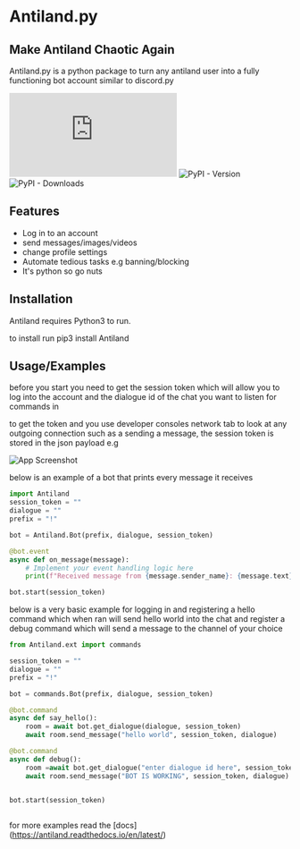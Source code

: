 # Antiland.py
## Make Antiland Chaotic Again


Antiland.py is a python package to turn any antiland user into a fully functioning
bot account similar to discord.py

![GitHub](https://img.shields.io/github/license/TheUnsocialEngineer/Anti.py) 
![PyPI - Version](https://img.shields.io/pypi/v/Antiland?labelColor=black&color=blue&link=https%3A%2F%2Fpypi.org%2Fproject%2FAntiland.py%2F)
![PyPI - Downloads](https://img.shields.io/pypi/dw/Antiland)






## Features

- Log in to an account
- send messages/images/videos 
- change profile settings
- Automate tedious tasks e.g banning/blocking
- It's python so go nuts



## Installation

Antiland requires Python3 to run.

to install run pip3 install Antiland

## Usage/Examples

before you start you need to get the session token which will allow you to log into the account and the dialogue id of the chat you want to listen for commands in

to get the token and you use developer consoles network tab to look at any outgoing connection such as a sending a message, the session token is stored in the json payload e.g 

![App Screenshot](https://i.imgur.com/ZkVi80e.png)


below is an example of a bot that prints every message it receives

```python
import Antiland
session_token = ""
dialogue = ""
prefix = "!"

bot = Antiland.Bot(prefix, dialogue, session_token)

@bot.event
async def on_message(message):
    # Implement your event handling logic here
    print(f"Received message from {message.sender_name}: {message.text}")

bot.start(session_token)
```


below is a very basic example for logging in and registering a hello command
which when ran will send hello world into the chat and register a debug command
which will send a message to the channel of your choice

```python
from Antiland.ext import commands

session_token = ""
dialogue = ""
prefix = "!"

bot = commands.Bot(prefix, dialogue, session_token)

@bot.command
async def say_hello():
    room = await bot.get_dialogue(dialogue, session_token)
    await room.send_message("hello world", session_token, dialogue)

@bot.command
async def debug():
    room =await bot.get_dialogue("enter dialogue id here", session_token)
    await room.send_message("BOT IS WORKING", session_token, dialogue)


bot.start(session_token)
    
```

for more examples read the [docs] (https://antiland.readthedocs.io/en/latest/)
